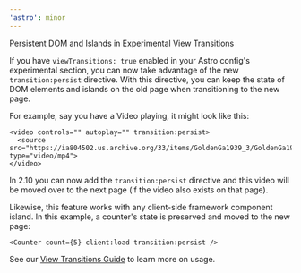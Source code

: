 ```yaml
---
'astro': minor
---
```


Persistent DOM and Islands in Experimental View Transitions

If you have `viewTransitions: true` enabled in your Astro config's experimental section, you can now take advantage of the new `transition:persist` directive. With this directive, you can keep the state of DOM elements and islands on the old page when transitioning to the new page.

For example, say you have a Video playing, it might look like this:

```astro
<video controls="" autoplay="" transition:persist>
  <source src="https://ia804502.us.archive.org/33/items/GoldenGa1939_3/GoldenGa1939_3_512kb.mp4" type="video/mp4">
</video>
```

In 2.10 you can now add the `transition:persist` directive and this video will be moved over to the next page (if the video also exists on that page).

Likewise, this feature works with any client-side framework component island. In this example, a counter's state is preserved and moved to the new page:

```astro
<Counter count={5} client:load transition:persist />
```

See our [View Transitions Guide](https://docs.astro.build/en/guides/view-transitions/#maintaining-state) to learn more on usage.
